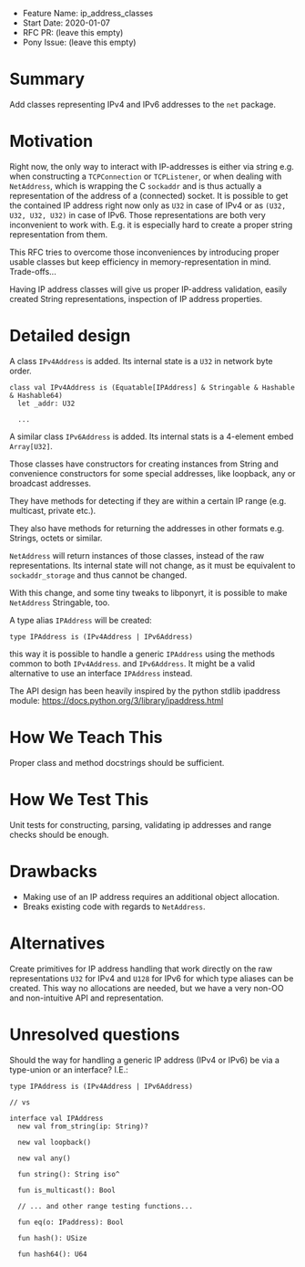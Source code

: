 - Feature Name: ip_address_classes
- Start Date: 2020-01-07
- RFC PR: (leave this empty)
- Pony Issue: (leave this empty)

# Summary

Add classes representing IPv4 and IPv6 addresses to the `net` package.

# Motivation

Right now, the only way to interact with IP-addresses is either via string 
e.g. when constructing a `TCPConnection` or `TCPListener`, or when dealing with
`NetAddress`, which is wrapping the C `sockaddr` and is thus actually a representation
of the address of a (connected) socket. It is possible to get the contained IP address
right now only as `U32` in case of IPv4 or as `(U32, U32, U32, U32)` in case of IPv6.
Those representations are both very inconvenient to work with. E.g. it is especially hard to
create a proper string representation from them.

This RFC tries to overcome those inconveniences by introducing proper usable classes
but keep efficiency in memory-representation in mind. Trade-offs...

Having IP address classes will give us proper IP-address validation, easily created String representations, inspection of IP address properties.

# Detailed design

A class `IPv4Address` is added. Its internal state is a `U32` in network byte order.

```
class val IPv4Address is (Equatable[IPAddress] & Stringable & Hashable & Hashable64)
  let _addr: U32

  ...
```

A similar class `IPv6Address` is added. Its internal stats is a 4-element embed `Array[U32]`.

Those classes have constructors for creating instances from String and convenience constructors for some special addresses, like loopback, any or broadcast addresses.

They have methods for detecting if they are within a certain IP range (e.g. multicast, private etc.).

They also have methods for returning the addresses in other formats e.g. Strings, octets or similar.

`NetAddress` will return instances of those classes, instead of the raw representations. Its internal state will not change, as it must be equivalent to `sockaddr_storage` and thus cannot be changed.

With this change, and some tiny tweaks to libponyrt, it is possible to make `NetAddress` Stringable, too.

A type alias `IPAddress` will be created:

```pony
type IPAddress is (IPv4Address | IPv6Address)
```

this way it is possible to handle a generic `IPAddress` using the methods common to both `IPv4Address`. and `IPv6Address`. It might be a valid alternative to use an interface `IPAddress` instead.

The API design has been heavily inspired by the python stdlib ipaddress module: https://docs.python.org/3/library/ipaddress.html

# How We Teach This

Proper class and method docstrings should be sufficient.

# How We Test This

Unit tests for constructing, parsing, validating ip addresses and range checks should be enough.

# Drawbacks

* Making use of an IP address requires an additional object allocation.
* Breaks existing code with regards to `NetAddress`.

# Alternatives

Create primitives for IP address handling that work directly on the raw representations `U32` for IPv4 and `U128` for IPv6 for which type aliases can be created. This way no allocations are needed, but we have a very non-OO and non-intuitive API and representation.

# Unresolved questions

Should the way for handling a generic IP address (IPv4 or IPv6) be via a type-union or an interface?
I.E.:

```pony
type IPAddress is (IPv4Address | IPv6Address)

// vs

interface val IPAddress
  new val from_string(ip: String)?

  new val loopback()

  new val any()

  fun string(): String iso^

  fun is_multicast(): Bool

  // ... and other range testing functions...

  fun eq(o: IPaddress): Bool

  fun hash(): USize

  fun hash64(): U64
```

